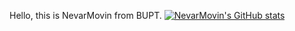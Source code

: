 Hello, this is NevarMovin from BUPT.
[![NevarMovin's GitHub stats](https://github-readme-stats.vercel.app/api?username=NevarMovin)](https://github.com/anuraghazra/github-readme-stats)
